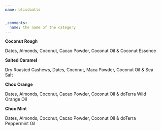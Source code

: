 ```yaml
---
name: blissballs


_comments:
  name: the name of the category
---
```


**Coconut Rough**

Dates, Almonds, Coconut, Cacao Powder, Coconut Oil & Coconut Essence

**Salted Caramel**

Dry Roasted Cashews, Dates, Coconut, Maca Powder, Coconut Oil & Sea Salt

**Choc Orange**

Dates, Almonds, Coconut, Cacao Powder, Coconut Oil & doTerra Wild Orange Oil

**Choc Mint**

Dates, Almonds, Coconut, Cacao Powder, Coconut Oil & doTerra Peppermint Oil